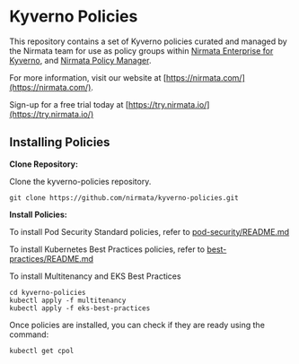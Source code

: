 # Kyverno Policies

This repository contains a set of Kyverno policies curated and managed by the Nirmata team for use as policy groups within [Nirmata Enterprise for Kyverno](https://nirmata.com/kyverno-enterprise/), and [Nirmata Policy Manager](https://nirmata.com/nirmata-cloud-native-policy-manager/).

For more information, visit our website at [https://nirmata.com/](https://nirmata.com/).

Sign-up for a free trial today at [https://try.nirmata.io/](https://try.nirmata.io/)


## Installing Policies

**Clone Repository:**

Clone the kyverno-policies repository.

```console
git clone https://github.com/nirmata/kyverno-policies.git
```

**Install Policies:**

To install Pod Security Standard policies, refer to [pod-security/README.md](pod-security/README.md)

To install Kubernetes Best Practices policies, refer to [best-practices/README.md](best-practices/README.md)

To install Multitenancy and EKS Best Practices

```console
cd kyverno-policies
kubectl apply -f multitenancy
kubectl apply -f eks-best-practices
```

Once policies are installed, you can check if they are ready using the command:

```console
kubectl get cpol
```

